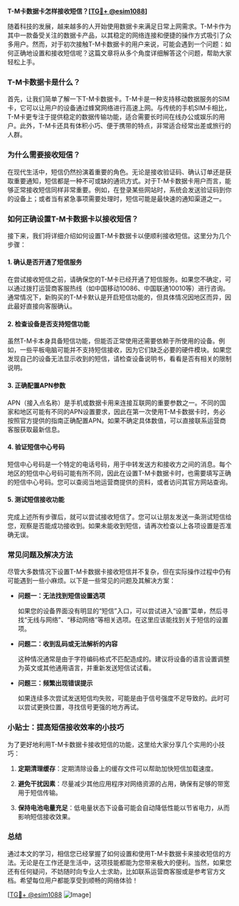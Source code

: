 **T-M卡数据卡怎样接收短信？[[TG💪+ @esim1088](https://t.me/s/esim1088)]**

随着科技的发展，越来越多的人开始使用数据卡来满足日常上网需求。T-M卡作为其中一款备受关注的数据卡产品，以其稳定的网络连接和便捷的操作方式吸引了众多用户。然而，对于初次接触T-M卡数据卡的用户来说，可能会遇到一个问题：如何正确地设置和接收短信呢？这篇文章将从多个角度详细解答这个问题，帮助大家轻松上手。

### T-M卡数据卡是什么？

首先，让我们简单了解一下T-M卡数据卡。T-M卡是一种支持移动数据服务的SIM卡，它可以让用户的设备通过蜂窝网络进行高速上网。与传统的手机SIM卡相比，T-M卡更专注于提供稳定的数据传输功能，适合需要长时间在线办公或娱乐的用户。此外，T-M卡还具有体积小巧、便于携带的特点，非常适合经常出差或旅行的人群。

### 为什么需要接收短信？

在现代生活中，短信仍然扮演着重要的角色。无论是接收验证码、确认订单还是获取重要通知，短信都是一种不可或缺的通讯方式。对于T-M卡数据卡用户而言，能够正常接收短信同样非常重要。例如，在登录某些网站时，系统会发送验证码到你的设备上；或者当有紧急事项需要处理时，短信可能是最快速的通知渠道之一。

### 如何正确设置T-M卡数据卡以接收短信？

接下来，我们将详细介绍如何设置T-M卡数据卡以便顺利接收短信。这里分为几个步骤：

#### 1. 确认是否开通了短信服务

在尝试接收短信之前，请确保您的T-M卡已经开通了短信服务。如果您不确定，可以通过拨打运营商客服热线（如中国移动10086、中国联通10010等）进行咨询。通常情况下，新购买的T-M卡默认是开启短信功能的，但具体情况因地区而异，因此最好直接向客服确认。

#### 2. 检查设备是否支持短信功能

虽然T-M卡本身具备短信功能，但能否正常使用还需要依赖于所使用的设备。例如，一些平板电脑可能并不支持短信接收，因为它们缺乏必要的硬件模块。如果您发现自己的设备无法显示收到的短信，请检查设备说明书，看看是否有相关的限制说明。

#### 3. 正确配置APN参数

APN（接入点名称）是手机或数据卡用来连接互联网的重要参数之一。不同的国家和地区可能有不同的APN设置要求，因此在第一次使用T-M卡数据卡时，务必按照官方提供的指南正确配置APN。如果不确定具体数值，可以直接联系运营商客服获取最新信息。

#### 4. 验证短信中心号码

短信中心号码是一个特定的电话号码，用于中转发送方和接收方之间的消息。每个地区的短信中心号码可能有所不同，因此在设置T-M卡数据卡时，也需要填写正确的短信中心号码。您可以查阅当地运营商提供的资料，或者访问其官方网站查询。

#### 5. 测试短信接收功能

完成上述所有步骤后，就可以尝试接收短信了。您可以让朋友发送一条测试短信给您，观察是否能成功接收到。如果未能收到短信，请再次检查以上各项设置是否准确无误。

### 常见问题及解决方法

尽管大多数情况下设置T-M卡数据卡接收短信并不复杂，但在实际操作过程中仍有可能遇到一些小麻烦。以下是一些常见的问题及其解决方案：

- **问题一：无法找到短信设置选项**
  
  如果您的设备界面没有明显的“短信”入口，可以尝试进入“设置”菜单，然后寻找“无线与网络”、“移动网络”等相关选项。在这里应该能找到关于短信的设置项。

- **问题二：收到乱码或无法解析的内容**

  这种情况通常是由于字符编码格式不匹配造成的。建议将设备的语言设置调整为英文或其他通用语言，并重新发送短信试试看。

- **问题三：频繁出现错误提示**

  如果连续多次尝试发送短信均失败，可能是由于信号强度不足导致的。此时可以尝试更换位置，寻找信号更强的地方再试。

### 小贴士：提高短信接收效率的小技巧

为了更好地利用T-M卡数据卡接收短信的功能，这里给大家分享几个实用的小技巧：

1. **定期清理缓存**：定期清除设备上的缓存文件可以帮助加快短信加载速度。
   
2. **避免干扰因素**：尽量减少其他应用程序对网络资源的占用，确保有足够的带宽用于短信传输。
   
3. **保持电池电量充足**：低电量状态下设备可能会自动降低性能以节省电力，从而影响短信接收效果。

### 总结

通过本文的学习，相信您已经掌握了如何设置和使用T-M卡数据卡来接收短信的方法。无论是在工作还是生活中，这项技能都能为您带来极大的便利。当然，如果您还有任何疑问，不妨随时向专业人士求助，比如联系运营商客服或是参考官方文档。希望每位用户都能享受到顺畅的网络体验！

[[TG💪+ @esim1088](https://t.me/s/esim1088) ![Image](https://i.postimg.cc/4NQfJmqS/Snipaste-2025-05-13-00-14-12.png)]